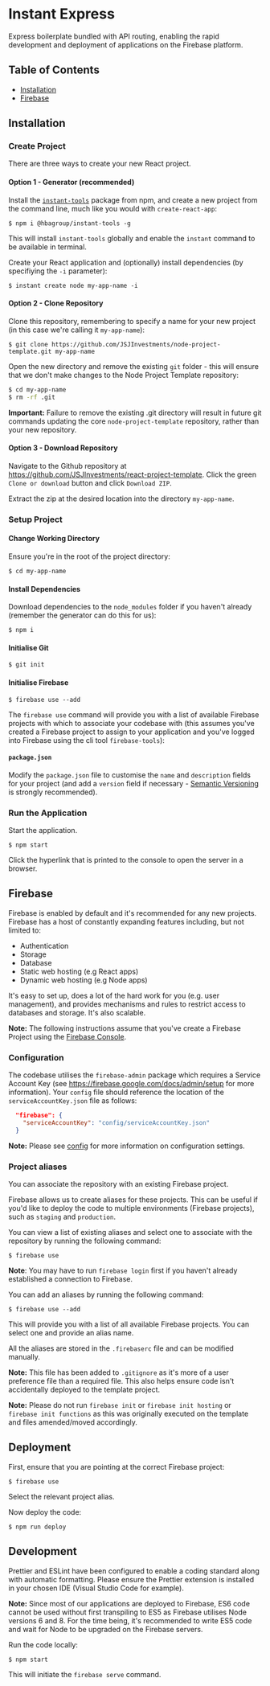 # Instant Express

Express boilerplate bundled with API routing, enabling the rapid development and deployment of applications on the Firebase platform.

## Table of Contents

- [Installation](#installation)
- [Firebase](#firebase)

## Installation

### Create Project

There are three ways to create your new React project.

#### Option 1 - Generator (recommended)

Install the [`instant-tools`](https://www.npmjs.com/package/@hbagroup/instant-tools) package from npm, and create a new project from the command line, much like you would with `create-react-app`:

`$ npm i @hbagroup/instant-tools -g`

This will install `instant-tools` globally and enable the `instant` command to be available in terminal.

Create your React application and (optionally) install dependencies (by specifiying the `-i` parameter):

`$ instant create node my-app-name -i`

#### Option 2 - Clone Repository

Clone this repository, remembering to specify a name for your new project (in this case we're calling it `my-app-name`):

`$ git clone https://github.com/JSJInvestments/node-project-template.git my-app-name`

Open the new directory and remove the existing `git` folder - this will ensure that we don't make changes to the Node Project Template repository:

```bash
$ cd my-app-name
$ rm -rf .git
```

**Important:** Failure to remove the existing .git directory will result in future git commands updating the core `node-project-template` repository, rather than your new repository.

#### Option 3 - Download Repository

Navigate to the Github repository at https://github.com/JSJInvestments/react-project-template. Click the green `Clone or download` button and click `Download ZIP`.

Extract the zip at the desired location into the directory `my-app-name`.

### Setup Project

#### Change Working Directory

Ensure you're in the root of the project directory:

`$ cd my-app-name`

#### Install Dependencies

Download dependencies to the `node_modules` folder if you haven't already (remember the generator can do this for us):

`$ npm i`

#### Initialise Git

`$ git init`

#### Initialise Firebase

`$ firebase use --add`

The `firebase use` command will provide you with a list of available Firebase projects with which to associate your codebase with (this assumes you've created a Firebase project to assign to your application and you've logged into Firebase using the cli tool `firebase-tools`):

#### `package.json`

Modify the `package.json` file to customise the `name` and `description` fields for your project (and add a `version` field if necessary - [Semantic Versioning](https://semver.org/) is strongly recommended).

### Run the Application

Start the application.

`$ npm start`

Click the hyperlink that is printed to the console to open the server in a browser.

## Firebase

Firebase is enabled by default and it's recommended for any new projects. Firebase has a host of constantly expanding features including, but not limited to:

- Authentication
- Storage
- Database
- Static web hosting (e.g React apps)
- Dynamic web hosting (e.g Node apps)

It's easy to set up, does a lot of the hard work for you (e.g. user management), and provides mechanisms and rules to restrict access to databases and storage. It's also scalable.

**Note:** The following instructions assume that you've create a Firebase Project using the [Firebase Console](https://console.firebase.google.com/).

### Configuration

The codebase utilises the `firebase-admin` package which requires a Service Account Key (see https://firebase.google.com/docs/admin/setup for more information). Your `config` file should reference the location of the `serviceAccountKey.json` file as follows:

```json
  "firebase": {
    "serviceAccountKey": "config/serviceAccountKey.json"
  }
```

**Note:** Please see [config](#config) for more information on configuration settings.

### Project aliases

You can associate the repository with an existing Firebase project.

Firebase allows us to create aliases for these projects. This can be useful if you'd like to deploy the code to multiple environments (Firebase projects), such as `staging` and `production`.

You can view a list of existing aliases and select one to associate with the repository by running the following command:

`$ firebase use`

**Note**: You may have to run `firebase login` first if you haven't already established a connection to Firebase.

You can add an aliases by running the following command:

`$ firebase use --add`

This will provide you with a list of all available Firebase projects. You can select one and provide an alias name.

All the aliases are stored in the `.firebaserc` file and can be modified manually.

**Note:** This file has been added to `.gitignore` as it's more of a user preference file than a required file. This also helps ensure code isn't accidentally deployed to the template project.

**Note:** Please do not run `firebase init` or `firebase init hosting` or `firebase init functions` as this was originally executed on the template and files amended/moved accordingly.

## Deployment

First, ensure that you are pointing at the correct Firebase project:

`$ firebase use`

Select the relevant project alias.

Now deploy the code:

`$ npm run deploy`

## Development

Prettier and ESLint have been configured to enable a coding standard along with automatic formatting. Please ensure the Prettier extension is installed in your chosen IDE (Visual Studio Code for example).

**Note:** Since most of our applications are deployed to Firebase, ES6 code cannot be used without first transpiling to ES5 as Firebase utilises Node versions 6 and 8. For the time being, it's recommended to write ES5 code and wait for Node to be upgraded on the Firebase servers.

Run the code locally:

`$ npm start`

This will initiate the `firebase serve` command.
